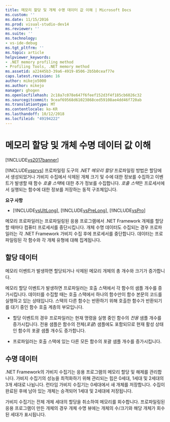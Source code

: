 ```yaml
---
title: 메모리 할당 및 개체 수명 데이터 값 이해 | Microsoft Docs
ms.custom: ''
ms.date: 11/15/2016
ms.prod: visual-studio-dev14
ms.reviewer: ''
ms.suite: ''
ms.technology:
- vs-ide-debug
ms.tgt_pltfrm: ''
ms.topic: article
helpviewer_keywords:
- .NET memory profiling method
- Profiling Tools, .NET memory method
ms.assetid: a22445b3-39a6-4919-8506-2b5b0ceaf77e
caps.latest.revision: 16
author: mikejo5000
ms.author: mikejo
manager: ghogen
ms.openlocfilehash: 2c18a7c078e647f6feef152d3f4f185cb6026c32
ms.sourcegitcommit: 9ceaf69568d61023868ced59108ae4dd46f720ab
ms.translationtype: MT
ms.contentlocale: ko-KR
ms.lasthandoff: 10/12/2018
ms.locfileid: "49194222"
---
```

# <a name="understanding-memory-allocation-and-object-lifetime-data-values"></a>메모리 할당 및 개체 수명 데이터 값 이해
[!INCLUDE[vs2017banner](../includes/vs2017banner.md)]

[!INCLUDE[vsprvs](../includes/vsprvs-md.md)] 프로파일링 도구의 *.NET 메모리 할당* 프로파일링 방법은 할당에서 생성되었거나 가비지 수집에서 삭제된 개체 크기 및 수에 대한 정보를 수집하고 이벤트가 발생할 때 함수 *호출 스택*에 대한 추가 정보를 수집합니다. *호출 스택*은 프로세서에서 실행되는 함수에 대한 정보를 저장하는 동적 구조체입니다.  
  
 **요구 사항**  
  
-   [!INCLUDE[vsUltLong](../includes/vsultlong-md.md)], [!INCLUDE[vsPreLong](../includes/vsprelong-md.md)], [!INCLUDE[vsPro](../includes/vspro-md.md)]  
  
 메모리 프로파일러는 프로파일링된 응용 프로그램에서 .NET Framework 개체를 할당할 때마다 컴퓨터 프로세서를 중단시킵니다. 개체 수명 데이터도 수집되는 경우 프로파일러는 각 .NET Framework 가비지 수집 후에 프로세서를 중단합니다. 데이터는 프로파일링된 각 함수와 각 개체 유형에 대해 집계됩니다.  
  
## <a name="allocation-data"></a>할당 데이터  
 메모리 이벤트가 발생하면 할당되거나 삭제된 메모리 개체의 총 개수와 크기가 증가합니다.  
  
 메모리 할당 이벤트가 발생하면 프로파일러는 호출 스택에서 각 함수의 샘플 개수를 증가시킵니다. 데이터를 수집할 때는 호출 스택에서 하나의 함수만이 함수 본문의 코드를 실행하고 있는 상태입니다. 스택의 다른 함수는 반환하기 위해 호출한 함수가 반환되기를 대기 중인 함수 호출 계층의 부모입니다.  
  
-   할당 이벤트의 경우 프로파일러는 현재 명령을 실행 중인 함수의 *전용* 샘플 개수를 증가시킵니다. 전용 샘플은 함수의 전체(*포괄*) 샘플에도 포함되므로 현재 활성 상태인 함수의 포괄 샘플 개수도 증가합니다.  
  
-   프로파일러는 호출 스택에 있는 다른 모든 함수의 포괄 샘플 개수를 증가시킵니다.  
  
## <a name="lifetime-data"></a>수명 데이터  
 .NET Framework의 가비지 수집기는 응용 프로그램의 메모리 할당 및 해제를 관리합니다. 가비지 수집기의 성능을 최적화하기 위해 관리되는 힙은 0세대, 1세대 및 2세대의 3개 세대로 나뉩니다. 런타임 가비지 수집기는 0세대에서 새 개체를 저장합니다. 수집이 완료된 후에 남아 있는 개체는 승격되어 1세대 및 2세대에 저장됩니다.  
  
 가비지 수집기는 전체 개체 세대의 할당을 취소하여 메모리를 회수합니다. 프로파일링된 응용 프로그램이 만든 개체의 경우 개체 수명 뷰에는 개체의 수/크기와 해당 개체가 회수된 세대가 표시됩니다.



